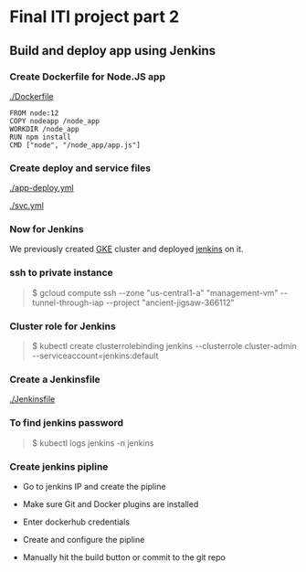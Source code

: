 # Final ITI project part 2

## Build and deploy app using Jenkins
### Create Dockerfile for Node.JS app
[./Dockerfile](Dockerfile)
```
FROM node:12
COPY nodeapp /node_app
WORKDIR /node_app
RUN npm install
CMD ["node", "/node_app/app.js"]

```
### Create deploy and service files

[./app-deploy.yml](app-deploy.yml)

[./svc.yml](svc.yml)

### Now for Jenkins
We previously created [GKE](https://github.com/KeroAyad/ITI-Final-Infra) cluster
and deployed [jenkins](https://github.com/KeroAyad/ITI-Final-Infra/tree/master/Jenkins-deploy) on it.
### ssh to private instance
>$ gcloud compute ssh --zone "us-central1-a" "management-vm"  --tunnel-through-iap --project "ancient-jigsaw-366112"

### Cluster role for Jenkins
>$ kubectl create clusterrolebinding jenkins --clusterrole cluster-admin --serviceaccount=jenkins:default
### Create a Jenkinsfile
[./Jenkinsfile](Jenkinsfile)

### To find jenkins password
>$ kubectl logs jenkins -n jenkins

### Create jenkins pipline
- Go to jenkins IP and create the pipline

- Make sure Git and Docker plugins are installed

- Enter dockerhub credentials

- Create and configure the pipline
  
- Manually hit the build button or commit to the git repo
